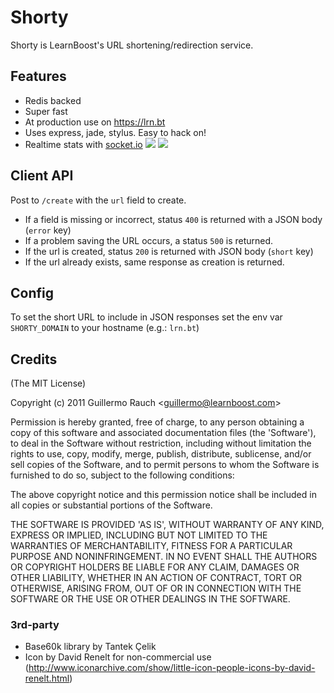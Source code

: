 # Shorty

Shorty is LearnBoost's URL shortening/redirection service.

## Features

- Redis backed
- Super fast
- At production use on https://lrn.bt
- Uses express, jade, stylus. Easy to hack on!
- Realtime stats with [socket.io](http://socket.io)
    ![](http://f.cl.ly/items/2h2k1p1b2E1I2y0N0Y3u/Image%202011.09.21%208:49:42%20PM.png) 
    ![](http://f.cl.ly/items/072u3V453Q2X0p44180J/Image%202011.09.21%208:16:26%20PM.png)

## Client API

Post to `/create` with the `url` field to create.

- If a field is missing or incorrect, status `400` is returned with a JSON
body (`error` key)
- If a problem saving the URL occurs, a status `500` is returned.
- If the url is created, status `200` is returned with JSON body (`short` key)
- If the url already exists, same response as creation is returned.

## Config

To set the short URL to include in JSON responses set the env var
`SHORTY_DOMAIN` to your hostname (e.g.: `lrn.bt`)

## Credits

(The MIT License)

Copyright (c) 2011 Guillermo Rauch &lt;guillermo@learnboost.com&gt;

Permission is hereby granted, free of charge, to any person obtaining
a copy of this software and associated documentation files (the
'Software'), to deal in the Software without restriction, including
without limitation the rights to use, copy, modify, merge, publish,
distribute, sublicense, and/or sell copies of the Software, and to
permit persons to whom the Software is furnished to do so, subject to
the following conditions:

The above copyright notice and this permission notice shall be
included in all copies or substantial portions of the Software.

THE SOFTWARE IS PROVIDED 'AS IS', WITHOUT WARRANTY OF ANY KIND,
EXPRESS OR IMPLIED, INCLUDING BUT NOT LIMITED TO THE WARRANTIES OF
MERCHANTABILITY, FITNESS FOR A PARTICULAR PURPOSE AND NONINFRINGEMENT.
IN NO EVENT SHALL THE AUTHORS OR COPYRIGHT HOLDERS BE LIABLE FOR ANY
CLAIM, DAMAGES OR OTHER LIABILITY, WHETHER IN AN ACTION OF CONTRACT,
TORT OR OTHERWISE, ARISING FROM, OUT OF OR IN CONNECTION WITH THE
SOFTWARE OR THE USE OR OTHER DEALINGS IN THE SOFTWARE.

### 3rd-party

- Base60k library by Tantek Çelik
- Icon by David Renelt for non-commercial use
(http://www.iconarchive.com/show/little-icon-people-icons-by-david-renelt.html)
